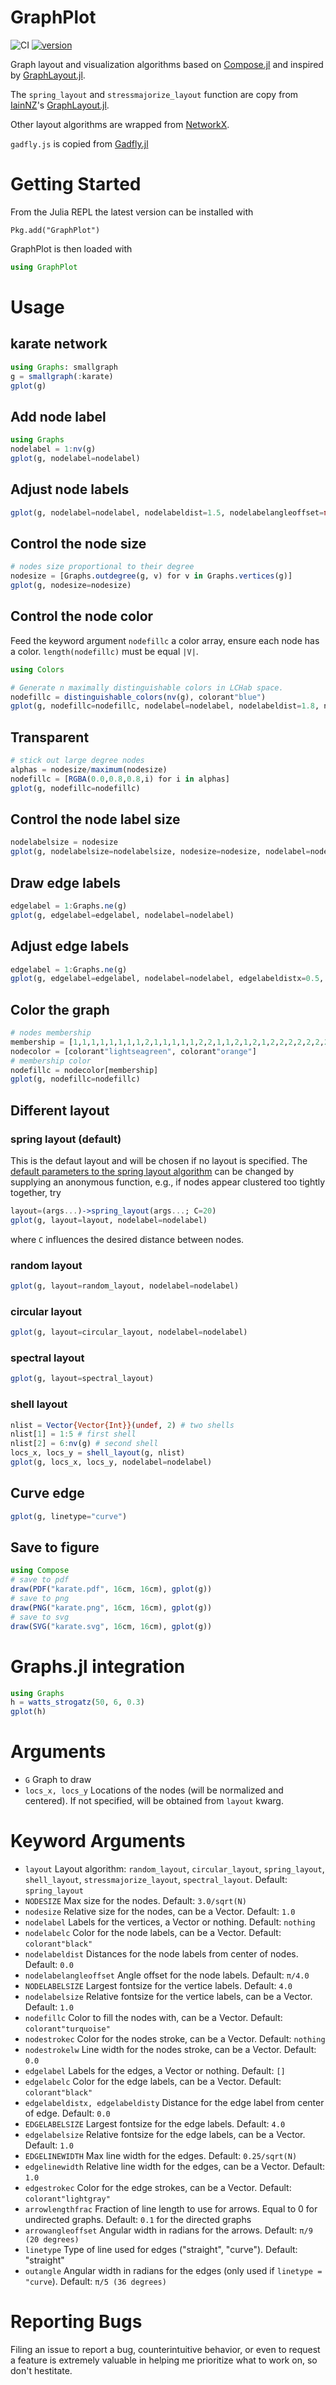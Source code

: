 # GraphPlot

![CI](https://github.com/JuliaGraphs/GraphPlot.jl/workflows/CI/badge.svg?branch=master)
[![version](https://juliahub.com/docs/GraphPlot/version.svg)](https://juliahub.com/ui/Packages/GraphPlot/bUwXr)

Graph layout and visualization algorithms based on [Compose.jl](https://github.com/dcjones/Compose.jl) and inspired by [GraphLayout.jl](https://github.com/IainNZ/GraphLayout.jl).

The `spring_layout` and `stressmajorize_layout` function are copy from [IainNZ](https://github.com/IainNZ)'s [GraphLayout.jl](https://github.com/IainNZ/GraphLayout.jl).

Other layout algorithms are wrapped from [NetworkX](https://github.com/networkx/networkx).

`gadfly.js` is copied from [Gadfly.jl](https://github.com/dcjones/Gadfly.jl)

# Getting Started

From the Julia REPL the latest version can be installed with
```{execute="false"}
Pkg.add("GraphPlot")
```
GraphPlot is then loaded with
```julia
using GraphPlot
```

# Usage
## karate network
```julia
using Graphs: smallgraph
g = smallgraph(:karate)
gplot(g)

```

## Add node label
```julia
using Graphs
nodelabel = 1:nv(g)
gplot(g, nodelabel=nodelabel)

```

## Adjust node labels
```julia
gplot(g, nodelabel=nodelabel, nodelabeldist=1.5, nodelabelangleoffset=π/4)
```

## Control the node size
```julia
# nodes size proportional to their degree
nodesize = [Graphs.outdegree(g, v) for v in Graphs.vertices(g)]
gplot(g, nodesize=nodesize)
```

## Control the node color
Feed the keyword argument `nodefillc` a color array, ensure each node has a color. `length(nodefillc)` must be equal `|V|`.
```julia
using Colors

# Generate n maximally distinguishable colors in LCHab space.
nodefillc = distinguishable_colors(nv(g), colorant"blue")
gplot(g, nodefillc=nodefillc, nodelabel=nodelabel, nodelabeldist=1.8, nodelabelangleoffset=π/4)
```

## Transparent
```julia
# stick out large degree nodes
alphas = nodesize/maximum(nodesize)
nodefillc = [RGBA(0.0,0.8,0.8,i) for i in alphas]
gplot(g, nodefillc=nodefillc)
```
## Control the node label size
```julia
nodelabelsize = nodesize
gplot(g, nodelabelsize=nodelabelsize, nodesize=nodesize, nodelabel=nodelabel)
```

## Draw edge labels
```julia
edgelabel = 1:Graphs.ne(g)
gplot(g, edgelabel=edgelabel, nodelabel=nodelabel)
```

## Adjust edge labels
```julia
edgelabel = 1:Graphs.ne(g)
gplot(g, edgelabel=edgelabel, nodelabel=nodelabel, edgelabeldistx=0.5, edgelabeldisty=0.5)
```

## Color the graph
```julia
# nodes membership
membership = [1,1,1,1,1,1,1,1,2,1,1,1,1,1,2,2,1,1,2,1,2,1,2,2,2,2,2,2,2,2,2,2,2,2]
nodecolor = [colorant"lightseagreen", colorant"orange"]
# membership color
nodefillc = nodecolor[membership]
gplot(g, nodefillc=nodefillc)
```

## Different layout

### spring layout (default)
This is the defaut layout and will be chosen if no layout is specified. The [default parameters to the spring layout algorithm](https://github.com/JuliaGraphs/GraphPlot.jl/blob/master/src/layout.jl#L78) can be changed by supplying an anonymous function, e.g., if nodes appear clustered too tightly together, try
```julia
layout=(args...)->spring_layout(args...; C=20)
gplot(g, layout=layout, nodelabel=nodelabel)
```
where `C` influences the desired distance between nodes.

### random layout
```julia
gplot(g, layout=random_layout, nodelabel=nodelabel)
```
### circular layout
```julia
gplot(g, layout=circular_layout, nodelabel=nodelabel)
```
### spectral layout
```julia
gplot(g, layout=spectral_layout)
```
### shell layout
```julia
nlist = Vector{Vector{Int}}(undef, 2) # two shells
nlist[1] = 1:5 # first shell
nlist[2] = 6:nv(g) # second shell
locs_x, locs_y = shell_layout(g, nlist)
gplot(g, locs_x, locs_y, nodelabel=nodelabel)
```

## Curve edge
```julia
gplot(g, linetype="curve")
```

## Save to figure
```julia
using Compose
# save to pdf
draw(PDF("karate.pdf", 16cm, 16cm), gplot(g))
# save to png
draw(PNG("karate.png", 16cm, 16cm), gplot(g))
# save to svg
draw(SVG("karate.svg", 16cm, 16cm), gplot(g))
```
# Graphs.jl integration
```julia
using Graphs
h = watts_strogatz(50, 6, 0.3)
gplot(h)
```

# Arguments
+ `G` Graph to draw
+ `locs_x, locs_y` Locations of the nodes (will be normalized and centered). If not specified, will be obtained from `layout` kwarg.

# Keyword Arguments
+ `layout` Layout algorithm: `random_layout`, `circular_layout`, `spring_layout`, `shell_layout`, `stressmajorize_layout`, `spectral_layout`. Default: `spring_layout`
+ `NODESIZE` Max size for the nodes. Default: `3.0/sqrt(N)`
+ `nodesize` Relative size for the nodes, can be a Vector. Default: `1.0`
+ `nodelabel` Labels for the vertices, a Vector or nothing. Default: `nothing`
+ `nodelabelc` Color for the node labels, can be a Vector. Default: `colorant"black"`
+ `nodelabeldist` Distances for the node labels from center of nodes. Default: `0.0`
+ `nodelabelangleoffset` Angle offset for the node labels. Default: `π/4.0`
+ `NODELABELSIZE` Largest fontsize for the vertice labels. Default: `4.0`
+ `nodelabelsize` Relative fontsize for the vertice labels, can be a Vector. Default: `1.0`
+ `nodefillc` Color to fill the nodes with, can be a Vector. Default: `colorant"turquoise"`
+ `nodestrokec` Color for the nodes stroke, can be a Vector. Default: `nothing`
+ `nodestrokelw` Line width for the nodes stroke, can be a Vector. Default: `0.0`
+ `edgelabel` Labels for the edges, a Vector or nothing. Default: `[]`
+ `edgelabelc` Color for the edge labels, can be a Vector. Default: `colorant"black"`
+ `edgelabeldistx, edgelabeldisty` Distance for the edge label from center of edge. Default: `0.0`
+ `EDGELABELSIZE` Largest fontsize for the edge labels. Default: `4.0`
+ `edgelabelsize` Relative fontsize for the edge labels, can be a Vector. Default: `1.0`
+ `EDGELINEWIDTH` Max line width for the edges. Default: `0.25/sqrt(N)`
+ `edgelinewidth` Relative line width for the edges, can be a Vector. Default: `1.0`
+ `edgestrokec` Color for the edge strokes, can be a Vector. Default: `colorant"lightgray"`
+ `arrowlengthfrac` Fraction of line length to use for arrows. Equal to 0 for undirected graphs. Default: `0.1` for the directed graphs
+ `arrowangleoffset` Angular width in radians for the arrows. Default: `π/9 (20 degrees)`
+ `linetype` Type of line used for edges ("straight", "curve"). Default: "straight"
+ `outangle` Angular width in radians for the edges (only used if `linetype = "curve`). Default: `π/5 (36 degrees)`

# Reporting Bugs

Filing an issue to report a bug, counterintuitive behavior, or even to request a feature is extremely valuable in helping me prioritize what to work on, so don't hestitate.
